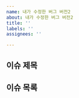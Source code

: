 ```yaml
---
name: 내가 수정한 버그 버전2
about: 내가 수정한 버그 버전2
title: ''
labels: ''
assignees: ''

---
```


## 이슈 제목

## 이슈 목록
